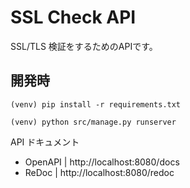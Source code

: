 # SSL Check API

SSL/TLS 検証をするためのAPIです。

## 開発時

```
(venv) pip install -r requirements.txt
```

```
(venv) python src/manage.py runserver
```

API ドキュメント
- OpenAPI | http://localhost:8080/docs
- ReDoc | http://localhost:8080/redoc